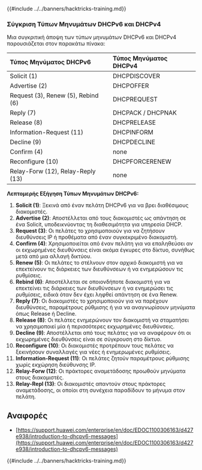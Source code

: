 {{#include ../../banners/hacktricks-training.md}}

### Σύγκριση Τύπων Μηνυμάτων DHCPv6 και DHCPv4

Μια συγκριτική άποψη των τύπων μηνυμάτων DHCPv6 και DHCPv4 παρουσιάζεται στον παρακάτω πίνακα:

| Τύπος Μηνύματος DHCPv6            | Τύπος Μηνύματος DHCPv4 |
| :--------------------------------- | :------------------ |
| Solicit (1)                        | DHCPDISCOVER        |
| Advertise (2)                      | DHCPOFFER           |
| Request (3), Renew (5), Rebind (6) | DHCPREQUEST         |
| Reply (7)                          | DHCPACK / DHCPNAK   |
| Release (8)                        | DHCPRELEASE         |
| Information-Request (11)           | DHCPINFORM          |
| Decline (9)                        | DHCPDECLINE         |
| Confirm (4)                        | none                |
| Reconfigure (10)                   | DHCPFORCERENEW      |
| Relay-Forw (12), Relay-Reply (13)  | none                |

**Λεπτομερής Εξήγηση Τύπων Μηνυμάτων DHCPv6:**

1. **Solicit (1)**: Ξεκινά από έναν πελάτη DHCPv6 για να βρει διαθέσιμους διακομιστές.
2. **Advertise (2)**: Αποστέλλεται από τους διακομιστές ως απάντηση σε ένα Solicit, υποδεικνύοντας τη διαθεσιμότητα για υπηρεσία DHCP.
3. **Request (3)**: Οι πελάτες το χρησιμοποιούν για να ζητήσουν διευθύνσεις IP ή προθέματα από έναν συγκεκριμένο διακομιστή.
4. **Confirm (4)**: Χρησιμοποιείται από έναν πελάτη για να επαληθεύσει αν οι εκχωρημένες διευθύνσεις είναι ακόμα έγκυρες στο δίκτυο, συνήθως μετά από μια αλλαγή δικτύου.
5. **Renew (5)**: Οι πελάτες το στέλνουν στον αρχικό διακομιστή για να επεκτείνουν τις διάρκειες των διευθύνσεων ή να ενημερώσουν τις ρυθμίσεις.
6. **Rebind (6)**: Αποστέλλεται σε οποιονδήποτε διακομιστή για να επεκτείνει τις διάρκειες των διευθύνσεων ή να ενημερώσει τις ρυθμίσεις, ειδικά όταν δεν έχει ληφθεί απάντηση σε ένα Renew.
7. **Reply (7)**: Οι διακομιστές το χρησιμοποιούν για να παρέχουν διευθύνσεις, παραμέτρους ρύθμισης ή για να αναγνωρίσουν μηνύματα όπως Release ή Decline.
8. **Release (8)**: Οι πελάτες ενημερώνουν τον διακομιστή να σταματήσει να χρησιμοποιεί μία ή περισσότερες εκχωρημένες διευθύνσεις.
9. **Decline (9)**: Αποστέλλεται από τους πελάτες για να αναφέρουν ότι οι εκχωρημένες διευθύνσεις είναι σε σύγκρουση στο δίκτυο.
10. **Reconfigure (10)**: Οι διακομιστές προτρέπουν τους πελάτες να ξεκινήσουν συναλλαγές για νέες ή ενημερωμένες ρυθμίσεις.
11. **Information-Request (11)**: Οι πελάτες ζητούν παραμέτρους ρύθμισης χωρίς εκχώρηση διεύθυνσης IP.
12. **Relay-Forw (12)**: Οι πράκτορες αναμετάδοσης προωθούν μηνύματα στους διακομιστές.
13. **Relay-Repl (13)**: Οι διακομιστές απαντούν στους πράκτορες αναμετάδοσης, οι οποίοι στη συνέχεια παραδίδουν το μήνυμα στον πελάτη.

## Αναφορές

- [https://support.huawei.com/enterprise/en/doc/EDOC1100306163/d427e938/introduction-to-dhcpv6-messages](https://support.huawei.com/enterprise/en/doc/EDOC1100306163/d427e938/introduction-to-dhcpv6-messages)

{{#include ../../banners/hacktricks-training.md}}
